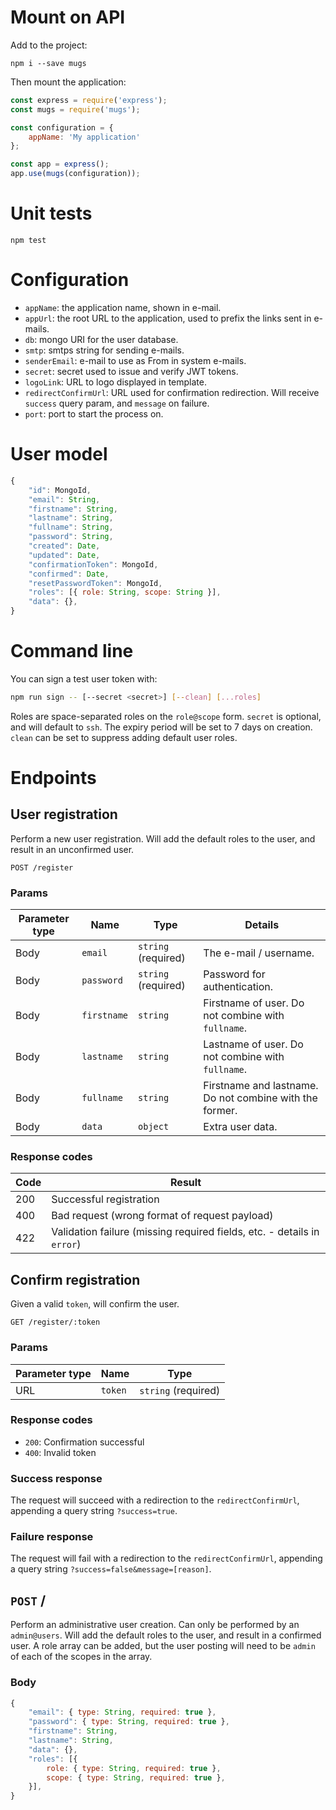 # Mount on API

Add to the project:

```
npm i --save mugs
```

Then mount the application:

```javascript
const express = require('express');
const mugs = require('mugs');

const configuration = {
	appName: 'My application'
};

const app = express();
app.use(mugs(configuration));
```

# Unit tests

```
npm test
```

# Configuration

- `appName`: the application name, shown in e-mail.
- `appUrl`: the root URL to the application, used to prefix the links sent in e-mails.
- `db`: mongo URI for the user database.
- `smtp`: smtps string for sending e-mails.
- `senderEmail`: e-mail to use as From in system e-mails.
- `secret`: secret used to issue and verify JWT tokens.
- `logoLink`: URL to logo displayed in template.
- `redirectConfirmUrl`: URL used for confirmation redirection. Will receive `success` query param, and `message` on failure.
- `port`: port to start the process on.

# User model

```javascript
{
	"id": MongoId,
	"email": String,
	"firstname": String,
	"lastname": String,
	"fullname": String,
	"password": String,
	"created": Date,
	"updated": Date,
	"confirmationToken": MongoId,
	"confirmed": Date,
	"resetPasswordToken": MongoId,
	"roles": [{ role: String, scope: String }],
	"data": {},
}
```

# Command line

You can sign a test user token with:

```bash
npm run sign -- [--secret <secret>] [--clean] [...roles]
```

Roles are space-separated roles on the `role@scope` form. `secret` is optional, and will default to `ssh`. The expiry period will be set to 7 days on creation. `clean` can be set to suppress adding default user roles.

# Endpoints

## User registration

Perform a new user registration. Will add the default roles to the user, and result in an unconfirmed user.

```
POST /register
```

### Params

| Parameter type | Name | Type | Details |
|---|---|---|---|
| Body | `email` | `string` (required) | The e-mail / username. |
| Body | `password` | `string` (required) | Password for authentication. |
| Body | `firstname` | `string` | Firstname of user. Do not combine with `fullname`. |
| Body | `lastname` | `string` | Lastname of user. Do not combine with `fullname`. |
| Body | `fullname` | `string` | Firstname and lastname. Do not combine with the former. |
| Body | `data` | `object` | Extra user data. |

### Response codes

| Code | Result |
|---|---|
| 200 | Successful registration |
| 400 | Bad request (wrong format of request payload) |
| 422 | Validation failure (missing required fields, etc. - details in `error`)

## Confirm registration

Given a valid `token`, will confirm the user.

```HTTP
GET /register/:token
```
### Params

| Parameter type | Name | Type |
|---|---|---|
| URL | `token` | `string` (required) |

### Response codes

- `200`: Confirmation successful
- `400`: Invalid token

### Success response

The request will succeed with a redirection to the `redirectConfirmUrl`, appending a query string `?success=true`.

### Failure response

The request will fail with a redirection to the `redirectConfirmUrl`, appending a query string `?success=false&message=[reason]`.

## `POST` /

Perform an administrative user creation. Can only be performed by an `admin@users`. Will add the default roles to the user, and result in a confirmed user. A role array can be added, but the user posting will need to be `admin` of each of the scopes in the array.

### Body

```javascript
{
	"email": { type: String, required: true },
	"password": { type: String, required: true },
	"firstname": String,
	"lastname": String,
	"data": {},
	"roles": [{
		role: { type: String, required: true },
		scope: { type: String, required: true },
	}],
}
```